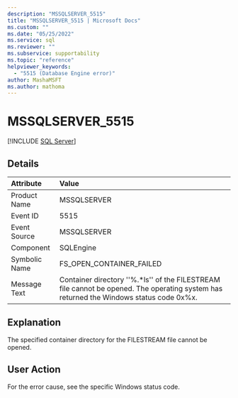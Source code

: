 ```yaml
---
description: "MSSQLSERVER_5515"
title: "MSSQLSERVER_5515 | Microsoft Docs"
ms.custom: ""
ms.date: "05/25/2022"
ms.service: sql
ms.reviewer: ""
ms.subservice: supportability
ms.topic: "reference"
helpviewer_keywords: 
  - "5515 (Database Engine error)"
author: MashaMSFT
ms.author: mathoma
---
```

# MSSQLSERVER_5515
 [!INCLUDE [SQL Server](../../includes/applies-to-version/sqlserver.md)]
  
## Details  
  
| Attribute | Value |  
| :-------- | :---- |  
|Product Name|MSSQLSERVER|  
|Event ID|5515|  
|Event Source|MSSQLSERVER|  
|Component|SQLEngine|  
|Symbolic Name|FS_OPEN_CONTAINER_FAILED|  
|Message Text|Container directory ''%.*ls'' of the FILESTREAM file cannot be opened. The operating system has returned the Windows status code 0x%x.|  
  
## Explanation  
The specified container directory for the FILESTREAM file cannot be opened.  
  
## User Action  
For the error cause, see the specific Windows status code.  
  
